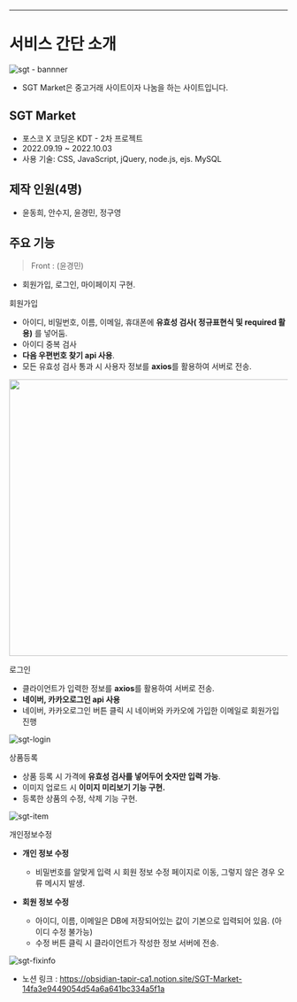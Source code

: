 ---
# 서비스 간단 소개

![sgt - bannner](https://user-images.githubusercontent.com/107985535/199933761-ae36b7c2-db64-4231-beb6-d058ff614d45.JPG)

* SGT Market은 중고거래 사이트이자 나눔을 하는 사이트입니다.

## SGT Market
* 포스코 X 코딩온 KDT - 2차 프로젝트
* 2022.09.19 ~ 2022.10.03
* 사용 기술: CSS, JavaScript, jQuery, node.js, ejs. MySQL

## 제작 인원(4명)
* 윤동희, 안수지, 윤경민, 정구영

## 주요 기능

> Front : (윤경민)
* 회원가입, 로그인, 마이페이지 구현.

회원가입

* 아이디, 비밀번호, 이름, 이메일, 휴대폰에 **유효성 검사( 정규표현식 및 required 활용)** 를 넣어둠.
* 아이디 중복 검사
* **다음 우편번호 찾기 api 사용**.
* 모든 유효성 검사 통과 시 사용자 정보를 **axios**를 활용하여 서버로 전송.

<img src="https://user-images.githubusercontent.com/107985535/199935191-306b9f78-27cd-4bbf-8fcb-ccd44ed21420.png" width="600" height="500">

로그인

* 클라이언트가 입력한 정보를 **axios**를 활용하여 서버로 전송.
* **네이버, 카카오로그인 api 사용**
* 네이버, 카카오로그인 버튼 클릭 시 네이버와 카카오에 가입한 이메일로 회원가입 진행

![sgt-login](https://user-images.githubusercontent.com/107985535/196098682-40823c74-acf5-4b20-bf42-6f80342d9b07.gif)


상품등록

* 상품 등록 시 가격에 **유효성 검사를 넣어두어 숫자만 입력 가능**.
* 이미지 업로드 시 **이미지 미리보기 기능 구현.**
* 등록한 상품의 수정, 삭제 기능 구현.

![sgt-item](https://user-images.githubusercontent.com/107985535/196099432-9298c31c-1745-42e1-aa64-a1f3daef5c99.gif)

개인정보수정

* **개인 정보 수정**
    - 비밀번호를 알맞게 입력 시 회원 정보 수정 페이지로 이동, 그렇지 않은 경우 오류 메시지 발생.
    
* **회원 정보 수정**
    * 아이디, 이름, 이메일은 DB에 저장되어있는 값이 기본으로 입력되어 있음. (아이디 수정 불가능)
    * 수정 버튼 클릭 시 클라이언트가 작성한 정보 서버에 전송.

![sgt-fixinfo](https://user-images.githubusercontent.com/107985535/196099527-74815493-ebe3-44a3-81ea-82a027b3273c.gif)

* 노션 링크 : https://obsidian-tapir-ca1.notion.site/SGT-Market-14fa3e9449054d54a6a641bc334a5f1a

